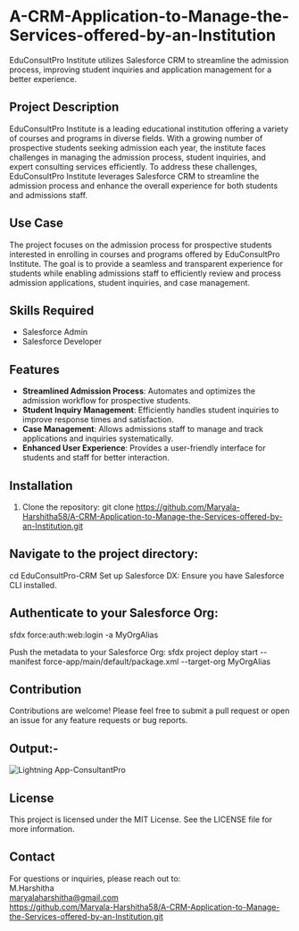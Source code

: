 # A-CRM-Application-to-Manage-the-Services-offered-by-an-Institution
EduConsultPro Institute utilizes Salesforce CRM to streamline the admission process, improving student inquiries and application management for a better experience.

## Project Description

EduConsultPro Institute is a leading educational institution offering a variety of courses and programs in diverse fields. With a growing number of prospective students seeking admission each year, the institute faces challenges in managing the admission process, student inquiries, and expert consulting services efficiently. To address these challenges, EduConsultPro Institute leverages Salesforce CRM to streamline the admission process and enhance the overall experience for both students and admissions staff.

## Use Case

The project focuses on the admission process for prospective students interested in enrolling in courses and programs offered by EduConsultPro Institute. The goal is to provide a seamless and transparent experience for students while enabling admissions staff to efficiently review and process admission applications, student inquiries, and case management.

## Skills Required

- Salesforce Admin
- Salesforce Developer

## Features

- **Streamlined Admission Process**: Automates and optimizes the admission workflow for prospective students.
- **Student Inquiry Management**: Efficiently handles student inquiries to improve response times and satisfaction.
- **Case Management**: Allows admissions staff to manage and track applications and inquiries systematically.
- **Enhanced User Experience**: Provides a user-friendly interface for students and staff for better interaction.

## Installation

1. Clone the repository:
   git clone https://github.com/Maryala-Harshitha58/A-CRM-Application-to-Manage-the-Services-offered-by-an-Institution.git
   
Navigate to the project directory:
---------------------------------
cd EduConsultPro-CRM
Set up Salesforce DX:
Ensure you have Salesforce CLI installed.

Authenticate to your Salesforce Org:
------------------------------------
sfdx force:auth:web:login -a MyOrgAlias

Push the metadata to your Salesforce Org:
sfdx project deploy start --manifest force-app/main/default/package.xml --target-org MyOrgAlias

Contribution
------------
Contributions are welcome! Please feel free to submit a pull request or open an issue for any feature requests or bug reports.

Output:-
-----------
![Lightning App-ConsultantPro](https://github.com/user-attachments/assets/8cc7066f-c8a8-43f8-9892-322b9ec763b7)

License
-------
This project is licensed under the MIT License. See the LICENSE file for more information.

Contact
--------
For questions or inquiries, please reach out to:
<br>
M.Harshitha
<br>
maryalaharshitha@gmail.com
<br>
https://github.com/Maryala-Harshitha58/A-CRM-Application-to-Manage-the-Services-offered-by-an-Institution.git









